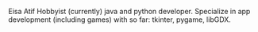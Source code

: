 Eisa Atif
Hobbyist (currently) java and python developer. Specialize in app development (including games) with so far: tkinter, pygame, libGDX.

